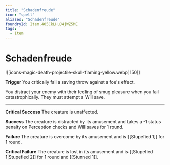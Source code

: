 ```yaml
---
title: "Schadenfreude"
icon: "spell"
aliases: "Schadenfreude"
foundryId: Item.405CkLHuJ4jWZ5ME
tags:
  - Item
---
```


# Schadenfreude
![[icons-magic-death-projectile-skull-flaming-yellow.webp|150]]

**Trigger** You critically fail a saving throw against a foe's effect.

You distract your enemy with their feeling of smug pleasure when you fail catastrophically. They must attempt a Will save.

* * *

**Critical Success** The creature is unaffected.

**Success** The creature is distracted by its amusement and takes a -1 status penalty on Perception checks and Will saves for 1 round. 

**Failure** The creature is overcome by its amusement and is [[Stupefied 1]] for 1 round.

**Critical Failure** The creature is lost in its amusement and is [[Stupefied 1|Stupefied 2]] for 1 round and [[Stunned 1]].

